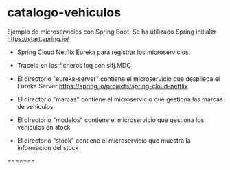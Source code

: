 # catalogo-vehiculos
Ejemplo de microservicios con Spring Boot. Se ha utilizado Spring initialzr https://start.spring.io/

* Spring Cloud Netflix Eureka para registrar los microservicios. 

* TraceId en los ficheros log con slfj.MDC

* El directorio "eureka-server" contiene el microservicio que despliega el Eureka Server https://spring.io/projects/spring-cloud-netflix

* El directorio "marcas" contiene el microservicio que gestiona las marcas de vehiculos

* El directorio "modelos" contiene el microservicio que gestiona los vehiculos en stock

* El directorio "stock" contiene el microservicio que muestra la informacion del stock

=======
